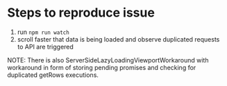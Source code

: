 # Steps to reproduce issue

1. run `npm run watch`
2. scroll faster that data is being loaded and observe duplicated requests to API are triggered

NOTE: There is also ServerSideLazyLoadingViewportWorkaround with workaround in form of storing pending promises and checking for duplicated getRows executions.
